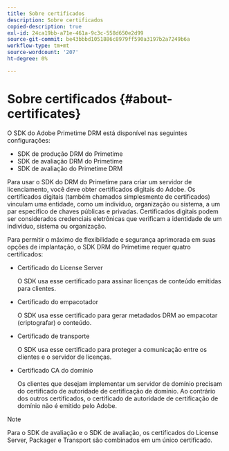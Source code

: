 ```yaml
---
title: Sobre certificados
description: Sobre certificados
copied-description: true
exl-id: 24ca19bb-a71e-461a-9c3c-558d650e2d99
source-git-commit: be43bbbd1051886c8979ff590a3197b2a7249b6a
workflow-type: tm+mt
source-wordcount: '207'
ht-degree: 0%

---
```


# Sobre certificados {#about-certificates}

O SDK do Adobe Primetime DRM está disponível nas seguintes configurações:

* SDK de produção DRM do Primetime
* SDK de avaliação DRM do Primetime
* SDK de avaliação do Primetime DRM

Para usar o SDK do DRM do Primetime para criar um servidor de licenciamento, você deve obter certificados digitais do Adobe. Os certificados digitais (também chamados simplesmente de certificados) vinculam uma entidade, como um indivíduo, organização ou sistema, a um par específico de chaves públicas e privadas. Certificados digitais podem ser considerados credenciais eletrônicas que verificam a identidade de um indivíduo, sistema ou organização.

Para permitir o máximo de flexibilidade e segurança aprimorada em suas opções de implantação, o SDK DRM do Primetime requer quatro certificados:

* Certificado do License Server

   O SDK usa esse certificado para assinar licenças de conteúdo emitidas para clientes.
* Certificado do empacotador

   O SDK usa esse certificado para gerar metadados DRM ao empacotar (criptografar) o conteúdo.
* Certificado de transporte

   O SDK usa esse certificado para proteger a comunicação entre os clientes e o servidor de licenças.
* Certificado CA do domínio

   Os clientes que desejam implementar um servidor de domínio precisam do certificado de autoridade de certificação de domínio. Ao contrário dos outros certificados, o certificado de autoridade de certificação de domínio não é emitido pelo Adobe.

>[!NOTE]
>
>Para o SDK de avaliação e o SDK de avaliação, os certificados do License Server, Packager e Transport são combinados em um único certificado.
